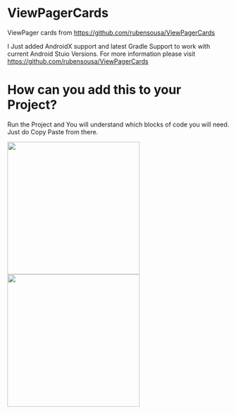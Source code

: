 # ViewPagerCards
ViewPager cards from https://github.com/rubensousa/ViewPagerCards

I Just added AndroidX support and latest Gradle Support to work with current Android Stuio Versions. For more information please visit https://github.com/rubensousa/ViewPagerCards

# How can you add this to your Project?
Run the Project and You will understand which blocks of code you will need. Just do Copy Paste from there.

<img src="https://rubensousa.github.io/img/duolingo_viewpager.gif" width=300></img> <img src="https://rubensousa.github.io/img/viewpager_result.gif" width=300></img>

